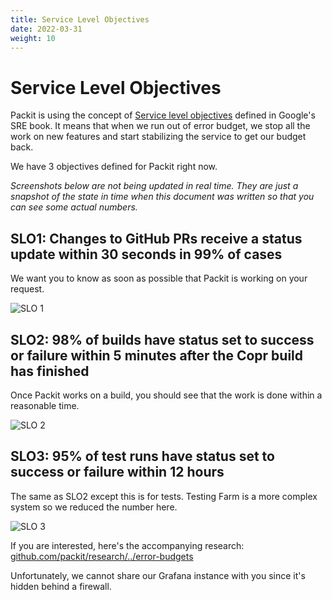 ```yaml
---
title: Service Level Objectives
date: 2022-03-31
weight: 10
---
```


# Service Level Objectives

Packit is using the concept of [Service level
objectives](https://sre.google/sre-book/service-level-objectives/) defined in
Google's SRE book. It means that when we run out of error budget, we stop all
the work on new features and start stabilizing the service to get our budget back.

We have 3 objectives defined for Packit right now.

*Screenshots below are not being updated in real time. They are just a snapshot
of the state in time when this document was written so that you can see some
actual numbers.*

## SLO1: Changes to GitHub PRs receive a status update within 30 seconds in 99% of cases

We want you to know as soon as possible that Packit is working on your request.

![SLO 1](/images/slo1.png)

## SLO2: 98% of builds have status set to success or failure within 5 minutes after the Copr build has finished

Once Packit works on a build, you should see that the work is done within a
reasonable time.

![SLO 2](/images/slo2.png)


## SLO3: 95% of test runs have status set to success or failure within 12 hours

The same as SLO2 except this is for tests. Testing Farm is a more complex
system so we reduced the number here.

![SLO 3](/images/slo3.png)

If you are interested, here's the accompanying research:
[github.com/packit/research/../error-budgets](https://github.com/packit/research/tree/main/error-budgets)

Unfortunately, we cannot share our Grafana instance with you since it's hidden
behind a firewall.
